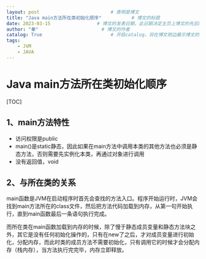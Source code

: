 ```yaml
---
layout: post                          # 表明是博文  
title: "Java main方法所在类初始化顺序"           # 博文的标题  
date: 2023-03-15                 # 博文的发表日期，此日期决定主页上博文的先后顺序  
author: "秦"                       # 博文的作者  
catalog: True                         # 开启catalog，将在博文侧边展示博文的结构  
tags:
    - JVM
    - JAVA
---
```

# Java main方法所在类初始化顺序

[TOC]

## 1、main方法特性

- 访问权限是public
-  main()是static静态，因此如果在main方法中调用本类的其他方法也必须是静态方法，否则需要先实例化本类，再通过对象进行调用
- 没有返回值，void

## 2、与所在类的关系

​	main函数是JVM在启动程序时首先会查找的方法入口。程序开始运行时，JVM会找到main方法所在的class文件，然后把方法代码加载到内存，从第一句开始执行，直到main函数最后一条语句执行完成。

​	而所在类在main函数加载到内存的时候，除了慢于静态成员变量和静态方法块之外，其它是没有任何初始化操作的，只有在new了之后，才对成员变量进行初始化，分配内存，而此时类的成员方法不需要初始化，只有调用它的时候才会分配内存（栈内存），当方法执行完完毕，内存立即释放。